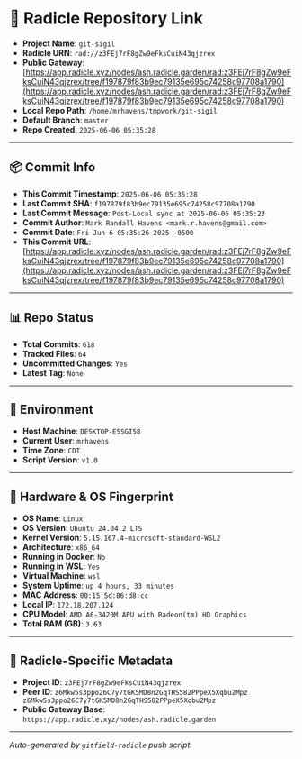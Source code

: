 # 🔗 Radicle Repository Link

- **Project Name**: `git-sigil`
- **Radicle URN**: `rad://z3FEj7rF8gZw9eFksCuiN43qjzrex`
- **Public Gateway**: [https://app.radicle.xyz/nodes/ash.radicle.garden/rad:z3FEj7rF8gZw9eFksCuiN43qjzrex/tree/f197879f83b9ec79135e695c74258c97708a1790](https://app.radicle.xyz/nodes/ash.radicle.garden/rad:z3FEj7rF8gZw9eFksCuiN43qjzrex/tree/f197879f83b9ec79135e695c74258c97708a1790)
- **Local Repo Path**: `/home/mrhavens/tmpwork/git-sigil`
- **Default Branch**: `master`
- **Repo Created**: `2025-06-06 05:35:28`

---

## 📦 Commit Info

- **This Commit Timestamp**: `2025-06-06 05:35:28`
- **Last Commit SHA**: `f197879f83b9ec79135e695c74258c97708a1790`
- **Last Commit Message**: `Post-Local sync at 2025-06-06 05:35:23`
- **Commit Author**: `Mark Randall Havens <mark.r.havens@gmail.com>`
- **Commit Date**: `Fri Jun 6 05:35:26 2025 -0500`
- **This Commit URL**: [https://app.radicle.xyz/nodes/ash.radicle.garden/rad:z3FEj7rF8gZw9eFksCuiN43qjzrex/tree/f197879f83b9ec79135e695c74258c97708a1790](https://app.radicle.xyz/nodes/ash.radicle.garden/rad:z3FEj7rF8gZw9eFksCuiN43qjzrex/tree/f197879f83b9ec79135e695c74258c97708a1790)

---

## 📊 Repo Status

- **Total Commits**: `618`
- **Tracked Files**: `64`
- **Uncommitted Changes**: `Yes`
- **Latest Tag**: `None`

---

## 🧭 Environment

- **Host Machine**: `DESKTOP-E5SGI58`
- **Current User**: `mrhavens`
- **Time Zone**: `CDT`
- **Script Version**: `v1.0`

---

## 🧬 Hardware & OS Fingerprint

- **OS Name**: `Linux`
- **OS Version**: `Ubuntu 24.04.2 LTS`
- **Kernel Version**: `5.15.167.4-microsoft-standard-WSL2`
- **Architecture**: `x86_64`
- **Running in Docker**: `No`
- **Running in WSL**: `Yes`
- **Virtual Machine**: `wsl`
- **System Uptime**: `up 4 hours, 33 minutes`
- **MAC Address**: `00:15:5d:86:d8:cc`
- **Local IP**: `172.18.207.124`
- **CPU Model**: `AMD A6-3420M APU with Radeon(tm) HD Graphics`
- **Total RAM (GB)**: `3.63`

---

## 🌱 Radicle-Specific Metadata

- **Project ID**: `z3FEj7rF8gZw9eFksCuiN43qjzrex`
- **Peer ID**: `z6Mkw5s3ppo26C7y7tGK5MD8n2GqTHS582PPpeX5Xqbu2Mpz
z6Mkw5s3ppo26C7y7tGK5MD8n2GqTHS582PPpeX5Xqbu2Mpz`
- **Public Gateway Base**: `https://app.radicle.xyz/nodes/ash.radicle.garden`

---

_Auto-generated by `gitfield-radicle` push script._
